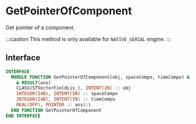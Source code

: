 # GetPointerOfComponent

Get pointer of a component.

:::caution
This method is only available for `NATIVE_SERIAL` engine.
:::

## Interface

```fortran
INTERFACE
  MODULE FUNCTION GetPointerOfComponent(obj, spaceCompo, timeCompo) &
    & RESULT(ans)
    CLASS(STVectorFieldLis_), INTENT(IN) :: obj
    INTEGER(I4B), INTENT(IN) :: spaceCompo
    INTEGER(I4B), INTENT(IN) :: timeCompo
    REAL(DFP), POINTER :: ans(:)
  END FUNCTION GetPointerOfComponent
END INTERFACE
```